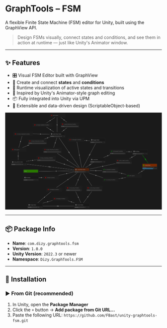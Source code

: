 # GraphTools – FSM

A flexible Finite State Machine (FSM) editor for Unity, built using the GraphView API.

> Design FSMs visually, connect states and conditions, and see them in action at runtime — just like Unity's Animator window.

---

## ✨ Features

- 🎛️ Visual FSM Editor built with GraphView
- 🧩 Create and connect **states** and **conditions**
- 🔄 Runtime visualization of active states and transitions
- 🧠 Inspired by Unity's Animator-style graph editing
- 📦 Fully integrated into Unity via UPM
- 🔧 Extensible and data-driven design (ScriptableObject-based)

![FSM Preview](Documentation~/preview.png)

---

## 📦 Package Info

- **Name**: `com.dizy.graphtools.fsm`
- **Version**: `1.0.0`
- **Unity Version**: `2022.3` or newer
- **Namespace**: `Dizy.GraphTools.FSM`

---

## 🚀 Installation

### ▶️ From Git (recommended)

1. In Unity, open the **Package Manager**
2. Click the `+` button → **Add package from Git URL...**
3. Paste the following URL: ```https://github.com/FBast/unity-graphtools-fsm.git```
